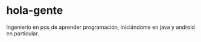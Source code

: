 # hola-gente

Ingenierio en pos de aprender programación, iniciándome en java y android en particular. 

